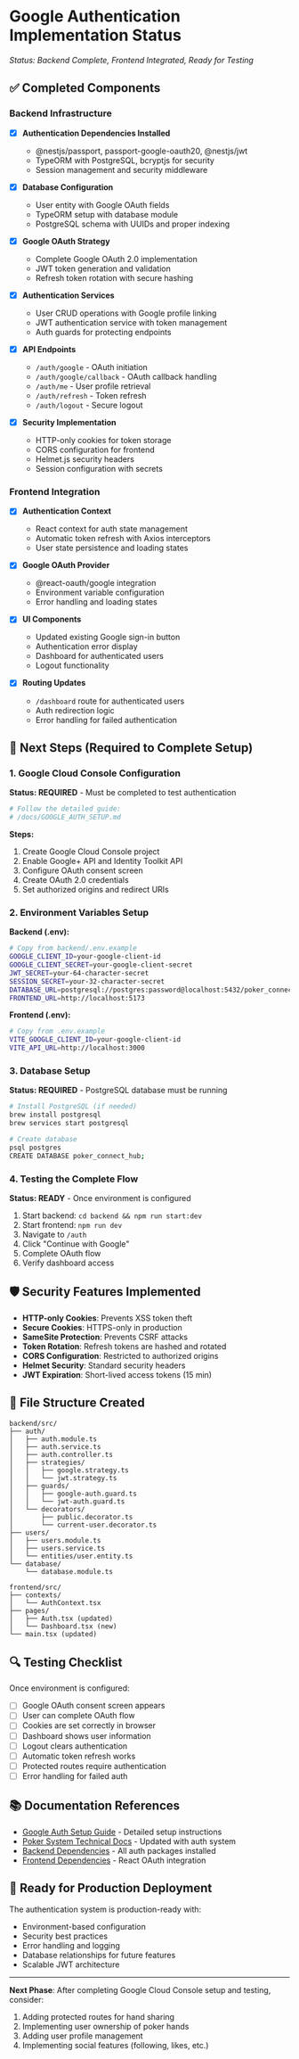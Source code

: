 # Google Authentication Implementation Status

*Status: Backend Complete, Frontend Integrated, Ready for Testing*

## ✅ Completed Components

### Backend Infrastructure
- [x] **Authentication Dependencies Installed**
  - @nestjs/passport, passport-google-oauth20, @nestjs/jwt
  - TypeORM with PostgreSQL, bcryptjs for security
  - Session management and security middleware

- [x] **Database Configuration**
  - User entity with Google OAuth fields
  - TypeORM setup with database module
  - PostgreSQL schema with UUIDs and proper indexing

- [x] **Google OAuth Strategy**
  - Complete Google OAuth 2.0 implementation
  - JWT token generation and validation
  - Refresh token rotation with secure hashing

- [x] **Authentication Services**
  - User CRUD operations with Google profile linking
  - JWT authentication service with token management
  - Auth guards for protecting endpoints

- [x] **API Endpoints**
  - `/auth/google` - OAuth initiation
  - `/auth/google/callback` - OAuth callback handling
  - `/auth/me` - User profile retrieval
  - `/auth/refresh` - Token refresh
  - `/auth/logout` - Secure logout

- [x] **Security Implementation**
  - HTTP-only cookies for token storage
  - CORS configuration for frontend
  - Helmet.js security headers
  - Session configuration with secrets

### Frontend Integration
- [x] **Authentication Context**
  - React context for auth state management
  - Automatic token refresh with Axios interceptors
  - User state persistence and loading states

- [x] **Google OAuth Provider**
  - @react-oauth/google integration
  - Environment variable configuration
  - Error handling and loading states

- [x] **UI Components**
  - Updated existing Google sign-in button
  - Authentication error display
  - Dashboard for authenticated users
  - Logout functionality

- [x] **Routing Updates**
  - `/dashboard` route for authenticated users
  - Auth redirection logic
  - Error handling for failed authentication

## 🔄 Next Steps (Required to Complete Setup)

### 1. Google Cloud Console Configuration
**Status: REQUIRED** - Must be completed to test authentication

```bash
# Follow the detailed guide:
# /docs/GOOGLE_AUTH_SETUP.md
```

**Steps:**
1. Create Google Cloud Console project
2. Enable Google+ API and Identity Toolkit API
3. Configure OAuth consent screen
4. Create OAuth 2.0 credentials
5. Set authorized origins and redirect URIs

### 2. Environment Variables Setup
**Backend (.env):**
```bash
# Copy from backend/.env.example
GOOGLE_CLIENT_ID=your-google-client-id
GOOGLE_CLIENT_SECRET=your-google-client-secret
JWT_SECRET=your-64-character-secret
SESSION_SECRET=your-32-character-secret
DATABASE_URL=postgresql://postgres:password@localhost:5432/poker_connect_hub
FRONTEND_URL=http://localhost:5173
```

**Frontend (.env):**
```bash
# Copy from .env.example
VITE_GOOGLE_CLIENT_ID=your-google-client-id
VITE_API_URL=http://localhost:3000
```

### 3. Database Setup
**Status: REQUIRED** - PostgreSQL database must be running

```bash
# Install PostgreSQL (if needed)
brew install postgresql
brew services start postgresql

# Create database
psql postgres
CREATE DATABASE poker_connect_hub;
```

### 4. Testing the Complete Flow
**Status: READY** - Once environment is configured

1. Start backend: `cd backend && npm run start:dev`
2. Start frontend: `npm run dev`
3. Navigate to `/auth`
4. Click "Continue with Google"
5. Complete OAuth flow
6. Verify dashboard access

## 🛡️ Security Features Implemented

- **HTTP-only Cookies**: Prevents XSS token theft
- **Secure Cookies**: HTTPS-only in production
- **SameSite Protection**: Prevents CSRF attacks
- **Token Rotation**: Refresh tokens are hashed and rotated
- **CORS Configuration**: Restricted to authorized origins
- **Helmet Security**: Standard security headers
- **JWT Expiration**: Short-lived access tokens (15 min)

## 📁 File Structure Created

```
backend/src/
├── auth/
│   ├── auth.module.ts
│   ├── auth.service.ts
│   ├── auth.controller.ts
│   ├── strategies/
│   │   ├── google.strategy.ts
│   │   └── jwt.strategy.ts
│   ├── guards/
│   │   ├── google-auth.guard.ts
│   │   └── jwt-auth.guard.ts
│   └── decorators/
│       ├── public.decorator.ts
│       └── current-user.decorator.ts
├── users/
│   ├── users.module.ts
│   ├── users.service.ts
│   └── entities/user.entity.ts
└── database/
    └── database.module.ts

frontend/src/
├── contexts/
│   └── AuthContext.tsx
├── pages/
│   ├── Auth.tsx (updated)
│   └── Dashboard.tsx (new)
└── main.tsx (updated)
```

## 🔍 Testing Checklist

Once environment is configured:

- [ ] Google OAuth consent screen appears
- [ ] User can complete OAuth flow
- [ ] Cookies are set correctly in browser
- [ ] Dashboard shows user information
- [ ] Logout clears authentication
- [ ] Automatic token refresh works
- [ ] Protected routes require authentication
- [ ] Error handling for failed auth

## 📚 Documentation References

- [Google Auth Setup Guide](./GOOGLE_AUTH_SETUP.md) - Detailed setup instructions
- [Poker System Technical Docs](./POKER_SYSTEM_TECHNICAL_DOCS.md) - Updated with auth system
- [Backend Dependencies](../backend/package.json) - All auth packages installed
- [Frontend Dependencies](../package.json) - React OAuth integration

## 🚀 Ready for Production Deployment

The authentication system is production-ready with:
- Environment-based configuration
- Security best practices
- Error handling and logging
- Database relationships for future features
- Scalable JWT architecture

---

**Next Phase**: After completing Google Cloud Console setup and testing, consider:
1. Adding protected routes for hand sharing
2. Implementing user ownership of poker hands
3. Adding user profile management
4. Implementing social features (following, likes, etc.)